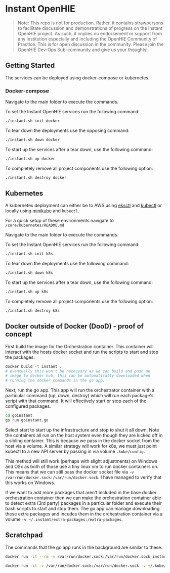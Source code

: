 # Instant OpenHIE

> Note: This repo is not for production. Rather, it contains strawpersons to facilitate discussion and demonstrations of progress on the Instant OpenHIE project. As such, it implies no endorsement or support from any institution especially and including the OpenHIE Community of Practice. This is for open discussion in the community. Please join the OpenHIE Dev-Ops Sub-community and give us your thoughts!

## Getting Started

The services can be deployed using docker-compose or kubernetes.

### Docker-compose

Navigate to the main folder to execute the commands.

To set the Instant OpenHIE services run the following command:

```sh
./instant.sh init docker
```

To tear down the deployments use the opposing command:

```bash
./instant.sh down docker
```

To start up the services after a tear down, use the following command:

```bash
./instant.sh up docker
```

To completely remove all project components use the following option:

```bash
./instant.sh destroy docker
```

## Kubernetes

A kubernetes deployment can either be to AWS using [eksctl](https://docs.aws.amazon.com/eks/latest/userguide/getting-started-eksctl.html) and [kubectl](https://kubernetes.io/docs/tasks/tools/install-kubectl/) or locally using [minikube](https://kubernetes.io/docs/setup/learning-environment/minikube/) and `kubectl`.

For a quick setup of these environments navigate to `/core/kubernetes/README.md`

Navigate to the main folder to execute the commands.

To set the Instant OpenHIE services run the following command:

```sh
./instant.sh init k8s
```

To tear down the deployments use the following command:

```bash
./instant.sh down k8s
```

To start up the services after a tear down, use the following command:

```bash
./instant.sh up k8s
```

To completely remove all project components use the following option:

```bash
./instant.sh destroy k8s
```

## Docker outside of Docker (DooD) - proof of concept

First build the image for the Orchestration container. This container will interact with the hosts docker socket and run the scripts to start and stop the packages:

```sh
docker build -t instant .
# eventually this won't be necessary as we can build and push an
# image to docker hub, this can be automatically downloaded when
# running the docker commands in the go app.
```

Next, run the go app. This app will run the orchestrator container with a particular command (up, down, destroy) which will run each package's script with that command. It will effectively start or stop each of the configured packages.

```sh
cd goinstant
go run goinstant.go
```

Select start to start up the infrastructure and stop to shut it all down. Note the containers all run on the host system even though they are kicked off in a sibling container. This is because we pass in the docker socket from the host via a volume. A similar strategy will work for k8s, we must just point kubectl to a new API server by passing in via volume `.kube/config`.

This method will still work (perhaps with slight adjustments) on Windows and OSx as both of those use a tiny linux vm to run docker containers on. This means that we can still pass the docker socket file via `-v /var/run/docker.sock:/var/run/docker.sock`. I have managed to verify that this works on Windows.

If we want to add more packages that aren't included in the base docker orchestration container then we can make the orchestration container able to detect extra (3rd party) packages in a particular folder and execute their bash scripts to start and stop them. The go app can manage downloading these extra packages and incudes them in the orchestration container via a volume `-v ~/.instant/extra-packages:/extra-packages`.

## Scratchpad

The commands that the go app runs in the background are similar to these:

```sh
docker run -it --rm -v /var/run/docker.sock:/var/run/docker.sock instant up
```

```sh
docker run -it -v /var/run/docker.sock:/var/run/docker.sock -v ~/.kube/config:/root/.kube/config -v ~/.minikube:/home/ryan/.minikube -v ~/.minikube:/root/.minikube -v /usr/local/bin/minikube:/usr/local/bin/minikube --network host instant up k8s
```
